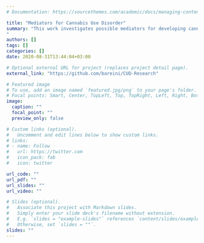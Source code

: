 ```yaml
---
# Documentation: https://sourcethemes.com/academic/docs/managing-content/

title: "Mediators for Cannabis Use Disorder"
summary: "This work investigates possible mediators for developing cannabis use disorder (CUD). It takes a partial correlation approach for the analysis of trios with possible causal relationships and build on graph theory to deduce the true relationships and idetify mediators.
"
authors: []
tags: []
categories: []
date: 2020-08-31T13:44:04+03:00

# Optional external URL for project (replaces project detail page).
external_link: "https://github.com/bareini/CUD-Research"

# Featured image
# To use, add an image named `featured.jpg/png` to your page's folder.
# Focal points: Smart, Center, TopLeft, Top, TopRight, Left, Right, BottomLeft, Bottom, BottomRight.
image:
  caption: ""
  focal_point: ""
  preview_only: false

# Custom links (optional).
#   Uncomment and edit lines below to show custom links.
# links:
# - name: Follow
#   url: https://twitter.com
#   icon_pack: fab
#   icon: twitter

url_code: ""
url_pdf: ""
url_slides: ""
url_video: ""

# Slides (optional).
#   Associate this project with Markdown slides.
#   Simply enter your slide deck's filename without extension.
#   E.g. `slides = "example-slides"` references `content/slides/example-slides.md`.
#   Otherwise, set `slides = ""`.
slides: ""
---
```

